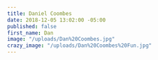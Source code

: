 ```yaml
---
title: Daniel Coombes
date: 2018-12-05 13:02:00 -05:00
published: false
first_name: Dan
image: "/uploads/Dan%20Coombes.jpg"
crazy_image: "/uploads/Dan%20Coombes%20Fun.jpg"
---
```


